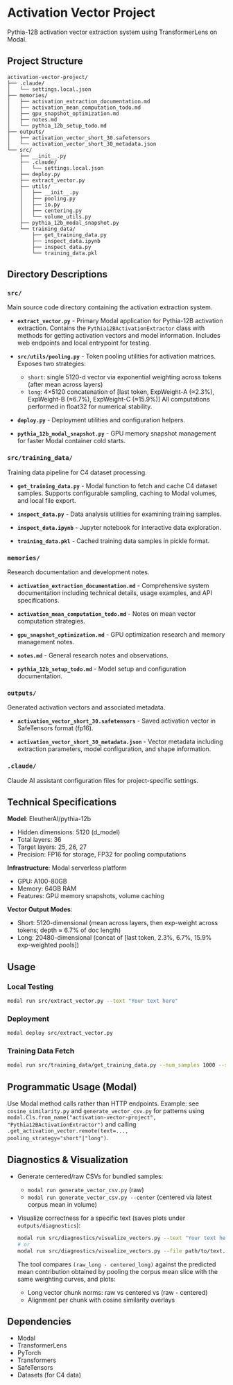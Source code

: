 # Activation Vector Project

Pythia-12B activation vector extraction system using TransformerLens on Modal.

## Project Structure

```
activation-vector-project/
├── .claude/
│   └── settings.local.json
├── memories/
│   ├── activation_extraction_documentation.md
│   ├── activation_mean_computation_todo.md
│   ├── gpu_snapshot_optimization.md
│   ├── notes.md
│   └── pythia_12b_setup_todo.md
├── outputs/
│   ├── activation_vector_short_30.safetensors
│   └── activation_vector_short_30_metadata.json
└── src/
    ├── __init__.py
    ├── .claude/
    │   └── settings.local.json
    ├── deploy.py
    ├── extract_vector.py
    ├── utils/
    │   ├── __init__.py
    │   ├── pooling.py
    │   ├── io.py
    │   ├── centering.py
    │   └── volume_utils.py
    ├── pythia_12b_modal_snapshot.py
    └── training_data/
        ├── get_training_data.py
        ├── inspect_data.ipynb
        ├── inspect_data.py
        └── training_data.pkl
```

## Directory Descriptions

### `src/`
Main source code directory containing the activation extraction system.

- **`extract_vector.py`** - Primary Modal application for Pythia-12B activation extraction. Contains the `Pythia12BActivationExtractor` class with methods for getting activation vectors and model information. Includes web endpoints and local entrypoint for testing.

- **`src/utils/pooling.py`** - Token pooling utilities for activation matrices. Exposes two strategies:
  - `short`: single 5120-d vector via exponential weighting across tokens (after mean across layers)
  - `long`: 4×5120 concatenation of [last token, ExpWeight-A (≈2.3%), ExpWeight-B (≈6.7%), ExpWeight-C (≈15.9%)]
  All computations performed in float32 for numerical stability.

- **`deploy.py`** - Deployment utilities and configuration helpers.

- **`pythia_12b_modal_snapshot.py`** - GPU memory snapshot management for faster Modal container cold starts.

### `src/training_data/`
Training data pipeline for C4 dataset processing.

- **`get_training_data.py`** - Modal function to fetch and cache C4 dataset samples. Supports configurable sampling, caching to Modal volumes, and local file export.

- **`inspect_data.py`** - Data analysis utilities for examining training samples.

- **`inspect_data.ipynb`** - Jupyter notebook for interactive data exploration.

- **`training_data.pkl`** - Cached training data samples in pickle format.

### `memories/`
Research documentation and development notes.

- **`activation_extraction_documentation.md`** - Comprehensive system documentation including technical details, usage examples, and API specifications.

- **`activation_mean_computation_todo.md`** - Notes on mean vector computation strategies.

- **`gpu_snapshot_optimization.md`** - GPU optimization research and memory management notes.

- **`notes.md`** - General research notes and observations.

- **`pythia_12b_setup_todo.md`** - Model setup and configuration documentation.

### `outputs/`
Generated activation vectors and associated metadata.

- **`activation_vector_short_30.safetensors`** - Saved activation vector in SafeTensors format (fp16).

- **`activation_vector_short_30_metadata.json`** - Vector metadata including extraction parameters, model configuration, and shape information.

### `.claude/`
Claude AI assistant configuration files for project-specific settings.

## Technical Specifications

**Model**: EleutherAI/pythia-12b
- Hidden dimensions: 5120 (d_model)
- Total layers: 36
- Target layers: 25, 26, 27
- Precision: FP16 for storage, FP32 for pooling computations

**Infrastructure**: Modal serverless platform
- GPU: A100-80GB
- Memory: 64GB RAM
- Features: GPU memory snapshots, volume caching

**Vector Output Modes**:
- Short: 5120-dimensional (mean across layers, then exp-weight across tokens; depth ≈ 6.7% of doc length)
- Long: 20480-dimensional (concat of [last token, 2.3%, 6.7%, 15.9% exp-weighted pools])

## Usage

### Local Testing
```bash
modal run src/extract_vector.py --text "Your text here"
```

### Deployment
```bash
modal deploy src/extract_vector.py
```

### Training Data Fetch
```bash
modal run src/training_data/get_training_data.py --num_samples 1000 --save_local
```

## Programmatic Usage (Modal)

Use Modal method calls rather than HTTP endpoints. Example: see `cosine_similarity.py` and `generate_vector_csv.py` for patterns using `modal.Cls.from_name("activation-vector-project", "Pythia12BActivationExtractor")` and calling `.get_activation_vector.remote(text=..., pooling_strategy="short"|"long")`.

## Diagnostics & Visualization

- Generate centered/raw CSVs for bundled samples:
  - `modal run generate_vector_csv.py` (raw)
  - `modal run generate_vector_csv.py --center` (centered via latest corpus mean in volume)

- Visualize correctness for a specific text (saves plots under `outputs/diagnostics`):
  ```bash
  modal run src/diagnostics/visualize_vectors.py --text "Your text here" --center --mode long
  # or
  modal run src/diagnostics/visualize_vectors.py --file path/to/text.txt --center --mode long
  ```
  The tool compares `(raw_long - centered_long)` against the predicted mean contribution
  obtained by pooling the corpus mean slice with the same weighting curves, and plots:
  - Long vector chunk norms: raw vs centered vs (raw - centered)
  - Alignment per chunk with cosine similarity overlays

## Dependencies

- Modal
- TransformerLens
- PyTorch
- Transformers
- SafeTensors
- Datasets (for C4 data)
